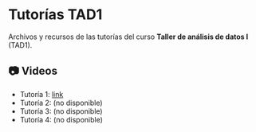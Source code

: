 
# Tutorías TAD1

Archivos y recursos de las tutorías del curso **Taller de análisis de datos I** (TAD1).

## 📷 Videos

- Tutoría 1: [link](https://dai.ly/k5YK7mg78KZd9yzhRVO)
- Tutoría 2: (no disponible)
- Tutoría 3: (no disponible)
- Tutoría 4: (no disponible)
